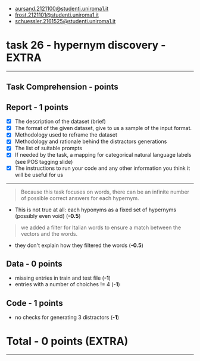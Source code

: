 - aursand.2121100@studenti.uniroma1.it
- frost.2121101@studenti.uniroma1.it
- schuessler.2161525@studenti.uniroma1.it
# task 26 - hypernym discovery - EXTRA
---
## Task Comprehension -  points
## Report - 1 points
- [x] The description of the dataset (brief)
- [x] The format of the given dataset, give to us a sample of the input format.
- [x] Methodology used to reframe the dataset
- [x] Methodology and rationale behind the distractors generations
- [x] The list of suitable prompts
- [x] If needed by the task, a mapping for categorical natural language labels (see POS tagging slide)
- [x] The instructions to run your code and any other information you think it will be useful for us
---
>Because this task focuses on words, there can be an infinite number of possible correct answers for each hypernym.
- This is not true at all: each hyponyms as a fixed set of hypernyms (possibly even void) (**-0.5**)
>we added a filter for Italian words to ensure a match between the vectors and the words.
- they don't explain how they filtered the words (**-0.5**)
## Data - 0 points
- missing entries in train and test file (**-1**)
- entries with a number of choiches != 4 (**-1**)
## Code - 1 points
- no checks for generating 3 distractors (**-1**)

# Total -  0 points (EXTRA)
---
